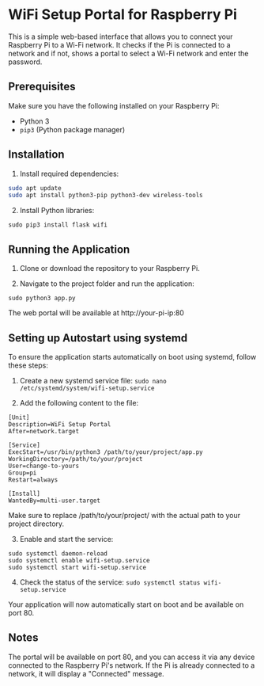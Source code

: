 # WiFi Setup Portal for Raspberry Pi

This is a simple web-based interface that allows you to connect your Raspberry Pi to a Wi-Fi network. It checks if the Pi is connected to a network and if not, shows a portal to select a Wi-Fi network and enter the password.

## Prerequisites

Make sure you have the following installed on your Raspberry Pi:

- Python 3
- `pip3` (Python package manager)

## Installation

1. Install required dependencies:

```bash
sudo apt update
sudo apt install python3-pip python3-dev wireless-tools
```

2. Install Python libraries:

`sudo pip3 install flask wifi`

## Running the Application

1. Clone or download the repository to your Raspberry Pi.

2. Navigate to the project folder and run the application:

`sudo python3 app.py`

The web portal will be available at http://your-pi-ip:80

## Setting up Autostart using systemd
To ensure the application starts automatically on boot using systemd, follow these steps:

1. Create a new systemd service file:
`sudo nano /etc/systemd/system/wifi-setup.service`

2. Add the following content to the file:

```
[Unit]
Description=WiFi Setup Portal
After=network.target

[Service]
ExecStart=/usr/bin/python3 /path/to/your/project/app.py
WorkingDirectory=/path/to/your/project
User=change-to-yours
Group=pi
Restart=always

[Install]
WantedBy=multi-user.target
```

Make sure to replace /path/to/your/project/ with the actual path to your project directory.

3. Enable and start the service:
```
sudo systemctl daemon-reload
sudo systemctl enable wifi-setup.service
sudo systemctl start wifi-setup.service
```
4. Check the status of the service:
`sudo systemctl status wifi-setup.service`

Your application will now automatically start on boot and be available on port 80.

## Notes
The portal will be available on port 80, and you can access it via any device connected to the Raspberry Pi's network.
If the Pi is already connected to a network, it will display a "Connected" message.
